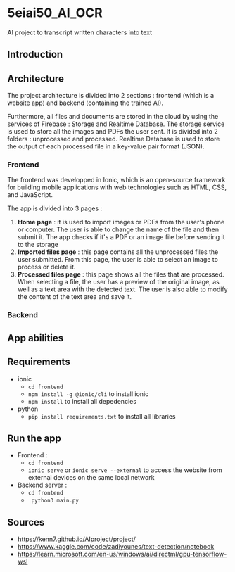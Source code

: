 # 5eiai50_AI_OCR
AI project to transcript written characters into text

## Introduction


## Architecture
The project architecture is divided into 2 sections : frontend (which is a website app) and backend (containing the trained AI). 

Furthermore, all files and documents are stored in the cloud by using the services of Firebase : Storage and Realtime Database.
The storage service is used to store all the images and PDFs the user sent. It is divided into 2 folders : unprocessed and processed. Realtime Database is used to store the output of each processed file in a key-value pair format (JSON).

### Frontend
The frontend was developped in Ionic, which is an open-source framework for building mobile applications with web technologies such as HTML, CSS, and JavaScript. 

The app is divided into 3 pages :
1. **Home page** : it is used to import images or PDFs from the user's phone or computer. The user is able to change the name of the file and then submit it.
The app checks if it's a PDF or an image file before sending it to the storage
2. **Imported files page** : this page contains all the unprocessed files the user submitted. From this page, the user is able to select an image to process or delete it.
3. **Processed files page** : this page shows all the files that are processed. When selecting a file, the user has a preview of the original image, as well as a text area with the detected text. The user is also able to modify the content of the text area and save it.



### Backend

## App abilities



## Requirements
* ionic
    - ```cd frontend```
    - ```npm install -g @ionic/cli``` to install ionic
    - ```npm install``` to install all depedencies
* python
    - ```pip install requirements.txt``` to install all libraries


## Run the app
- Frontend : 
    - ```cd frontend```
    - ```ionic serve``` or ```ionic serve --external``` to access the website from external devices on the same local network
- Backend server :
    - ```cd frontend```
    - ``` python3 main.py```


## Sources
- https://kenn7.github.io/AIproject/project/
- https://www.kaggle.com/code/zadiyounes/text-detection/notebook
- https://learn.microsoft.com/en-us/windows/ai/directml/gpu-tensorflow-wsl
